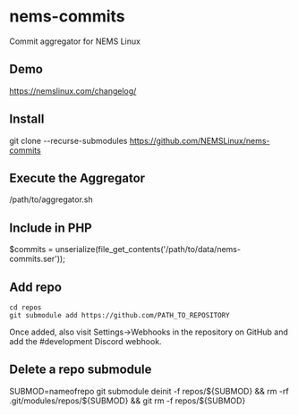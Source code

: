 # nems-commits
Commit aggregator for NEMS Linux

## Demo
https://nemslinux.com/changelog/

## Install
git clone --recurse-submodules https://github.com/NEMSLinux/nems-commits

## Execute the Aggregator
/path/to/aggregator.sh

## Include in PHP
$commits = unserialize(file_get_contents('/path/to/data/nems-commits.ser'));

## Add repo
```
cd repos
git submodule add https://github.com/PATH_TO_REPOSITORY
```
Once added, also visit Settings->Webhooks in the repository on GitHub and add the #development Discord webhook.

## Delete a repo submodule
SUBMOD=nameofrepo
git submodule deinit -f repos/${SUBMOD} && rm -rf .git/modules/repos/${SUBMOD} && git rm -f repos/${SUBMOD}
